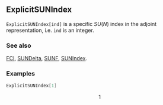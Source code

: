 ## ExplicitSUNIndex

`ExplicitSUNIndex[ind]`  is a specific $SU(N)$ index in the adjoint representation, i.e. `ind` is an integer.

### See also

[FCI](FCI), [SUNDelta](SUNDelta), [SUNF](SUNF), [SUNIndex](SUNIndex).

### Examples

```mathematica
ExplicitSUNIndex[1]
```

$$1$$